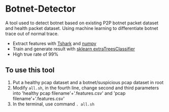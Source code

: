 # Botnet-Detector
A tool used to detect botnet based on existing P2P botnet packet dataset and health packet dataset. Using machine learning to differentiate botnet trace out of normal trace.

* Extract features with [Tshark](https://linux.die.net/man/1/tshark) and [numpy](http://www.numpy.org/)
* Train and generate result with [sklearn extraTreesClassifier](http://scikit-learn.org/stable/modules/generated/sklearn.ensemble.ExtraTreesClassifier.html)
* High true rate of 99%

## To use this tool

1. Put a healthy pcap dataset and a botnet/suspicious pcap dataset in root
2. Modify `all.sh`, in the fourth line, change second and third parameters into 'healthy pcap filename'+'.features.csv' and 'pcap filename'+'.features.csv'
3. In the terminal, use command `. all.sh`
